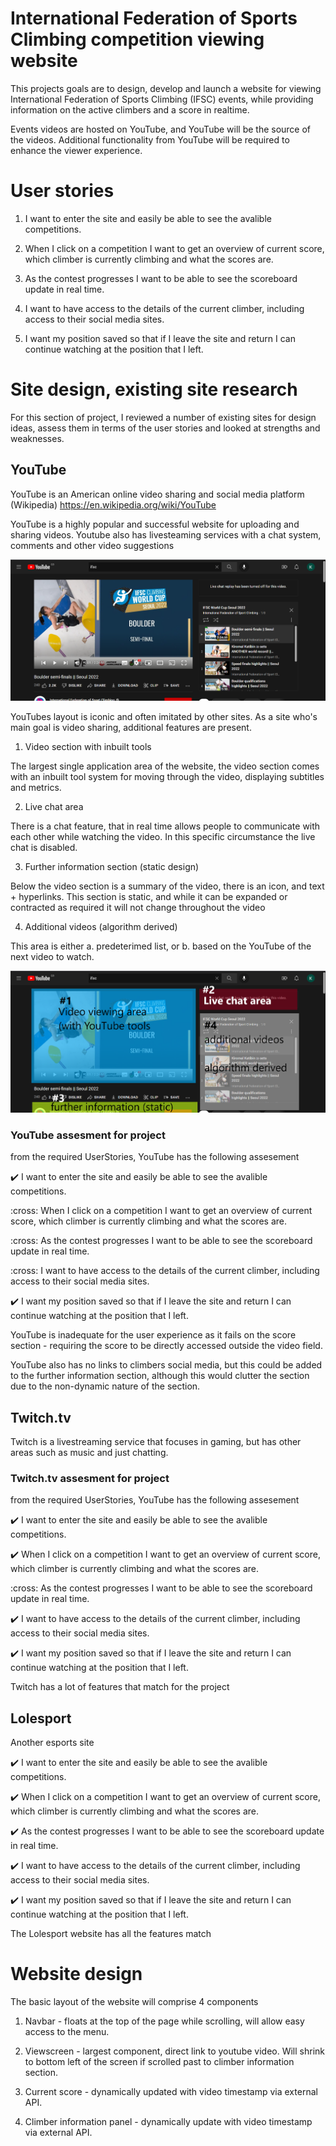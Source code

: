 # International Federation of Sports Climbing competition viewing website

This projects goals are to design, develop and launch a website for viewing International Federation of Sports Climbing (IFSC) events, while providing information on the active climbers and a score in realtime. 

Events videos are hosted on YouTube, and YouTube will be the source of the videos. Additional functionality from YouTube will be required to enhance the viewer experience.

# User stories

1. I want to enter the site and easily be able to see the avalible competitions.

2. When I click on a competition I want to get an overview of current score, which climber is currently climbing and what the scores are.

3. As the contest progresses I want to be able to see the scoreboard update in real time.

4. I want to have access to the details of the current climber, including access to their social media sites.

5. I want my position saved so that if I leave the site and return I can continue watching at the position that I left.

# Site design, existing site research

For this section of project, I reviewed a number of existing sites for design ideas, assess them in terms of the user stories and looked at strengths and weaknesses.

## YouTube

YouTube is an American online video sharing and social media platform (Wikipedia) https://en.wikipedia.org/wiki/YouTube

YouTube is a highly popular and successful website for uploading and sharing videos. Youtube also has livesteaming services with a chat system, comments and other video suggestions

![YouTube overview](public/assets/images/youtube_overview.png)

YouTubes layout is iconic and often imitated by other sites. As a site who's main goal is video sharing, additional features are present.

1. Video section with inbuilt tools

The largest single application area of the website, the video section comes with an inbuilt tool system for moving through the video, displaying subtitles and metrics.

2. Live chat area

There is a chat feature, that in real time allows people to communicate with each other while watching the video. In this specific circumstance the live chat is disabled.

3. Further information section (static design)

Below the video section is a summary of the video, there is an icon, and text + hyperlinks. This section is static, and while it can be expanded or contracted as required it will not change throughout the video

4. Additional videos (algorithm derived)

This area is either a. predeterimed list, or b. based on the YouTube of the next video to watch.

![YouTube breakdown](public/assets/images/youtube_pois.png)

### YouTube assesment for project

from the required UserStories, YouTube has the following assesement

:heavy_check_mark: I want to enter the site and easily be able to see the avalible competitions.

:cross: When I click on a competition I want to get an overview of current score, which climber is currently climbing and what the scores are.

:cross: As the contest progresses I want to be able to see the scoreboard update in real time.

:cross: I want to have access to the details of the current climber, including access to their social media sites.

:heavy_check_mark: I want my position saved so that if I leave the site and return I can continue watching at the position that I left.

YouTube is inadequate for the user experience as it fails on the score section - requiring the score to be directly accessed outside the video field.

YouTube also has no links to climbers social media, but this could be added to the further information section, although this would clutter the section due to the non-dynamic nature of the section.

## Twitch.tv

Twitch is a livestreaming service that focuses in gaming, but has other areas such as music and just chatting.

### Twitch.tv assesment for project

from the required UserStories, YouTube has the following assesement

:heavy_check_mark: I want to enter the site and easily be able to see the avalible competitions.

:heavy_check_mark: When I click on a competition I want to get an overview of current score, which climber is currently climbing and what the scores are.

:cross: As the contest progresses I want to be able to see the scoreboard update in real time.

:heavy_check_mark: I want to have access to the details of the current climber, including access to their social media sites.

:heavy_check_mark: I want my position saved so that if I leave the site and return I can continue watching at the position that I left.


Twitch has a lot of features that match for the project


## Lolesport

Another esports site

:heavy_check_mark: I want to enter the site and easily be able to see the avalible competitions.

:heavy_check_mark: When I click on a competition I want to get an overview of current score, which climber is currently climbing and what the scores are.

:heavy_check_mark: As the contest progresses I want to be able to see the scoreboard update in real time.

:heavy_check_mark: I want to have access to the details of the current climber, including access to their social media sites.

:heavy_check_mark: I want my position saved so that if I leave the site and return I can continue watching at the position that I left.

The Lolesport website has all the features match


# Website design

The basic layout of the website will comprise 4 components

1. Navbar - floats at the top of the page while scrolling, will allow easy access to the menu.

2. Viewscreen - largest component, direct link to youtube video. Will shrink to bottom left of the screen if scrolled past to climber information section.

3. Current score - dynamically updated with video timestamp via external API.

4. Climber information panel - dynamically update with video timestamp via external API.


